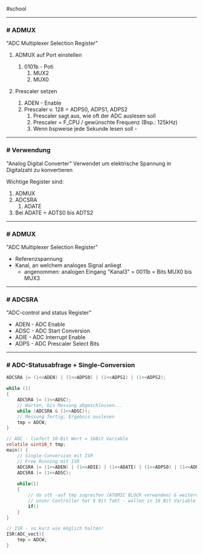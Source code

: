 #school 

---
### # ADMUX

"ADC Multiplexer Selection Register"

1. ADMUX auf Port einstellen
	1. 0101b - Poti
		1. MUX2
		2. MUX0

3. Prescaler setzen
	1. ADEN - Enable
	2. Prescaler v. 128 = ADPS0, ADPS1, ADPS2
		1. Prescaler sagt aus, wie oft der ADC auslesen soll
		2. Prescaler = F_CPU / gewünschte Frequenz (Bsp.: 125kHz) 
		3. Wenn bspweise jede Sekunde lesen soll - 

---
### # Verwendung

"Analog Digital Converter"
Verwendet um elektrische Spannung in Digitalzahl zu konvertieren

Wichtige Register sind:
1. ADMUX
2. ADCSRA
	1. ADATE
3. Bei ADATE = ADTS0 bis ADTS2

---
### # ADMUX

"ADC Multiplexer Selection Register"

- Referenzspannung
- Kanal, an welchem analoges Signal anliegt
	- angenommen: analogen Eingang "Kanal3" = 0011b = Bits MUX0 bis MUX3

---
### # ADCSRA

"ADC-control and status Register"

- ADEN - ADC Enable
- ADSC - ADC Start Conversion
- ADIE - ADC Interrupt Enable
- ADPS - ADC Prescaler Select Bits

---
### # ADC-Statusabfrage + Single-Conversion

```c
ADCSRA |= (1<<ADEN) | (1<<ADPS0) | (1<<ADPS1) | (1<<ADPS2);

while (1)
{
	ADCSRA |= (1<<ADSC);
	// Warten, bis Messung abgeschlossen...
	while (ADCSRA & (1<<ADSC));
	// Messung fertig, Ergebnis auslesen
	tmp = ADCW;
}

// ADC - liefert 10-Bit Wert = 16Bit Variable
volatile uint16_t tmp;
main() {
	// Single-Conversion mit ISR
	// Free Running mit ISR
	ADCSRA |= (1<<ADEN) | (1<<ADIE) | (1<<ADATE) | (1<<ADPS0) | (1<<ADPS1) | (1<<ADPS2);
	ADCSRA |= (1<<ADSC);
	
	while(1)
	{
		// do sth -auf tmp zugreifen (ATOMIC BLOCK verwenden) & weitere Messung starten
		// unser Controller hat 8 Bit Takt - wollen in 16 Bit Variable zuweisen = ATOMIC BLOCK = wird nicht unterbrochen
		if()
	}
}

// ISR - so kurz wie möglich halten!
ISR(ADC_vect){
	tmp = ADCW;
}
```
